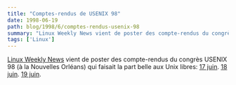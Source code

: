 ```yaml
---
title: "Comptes-rendus de USENIX 98"
date: 1998-06-19
path: blog/1998/6/comptes-rendus-usenix-98
summary: "Linux Weekly News vient de poster des compte-rendus du congrès USENIX 98 (à la Nouvelles Orléans) qui faisait la part belle aux Unix libres: 17 juin."
tags: ['Linux']
---
```


<P>
<A HREF="http://lwn.net/">Linux Weekly News</A> vient de poster des
compte-rendus du congrès USENIX 98 (à la Nouvelles Orléans) qui faisait
la part belle aux Unix libres:
<A HREF="http://lwn.net/daily/usenix17.html">17 juin</A>.
<A HREF="http://lwn.net/daily/usenix18.html">18 juin</A>.
<A HREF="http://lwn.net/daily/usenix19.html">19 juin</A>.
</P>


